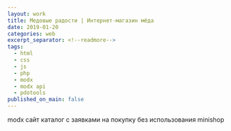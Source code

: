 ```yaml
---
layout: work
title: Медовые радости | Интернет-магазин мёда
date: 2019-01-20
categories: web
excerpt_separator: <!--readmore-->
tags:
  - html
  - css
  - js
  - php
  - modx
  - modx api
  - pdotools
published_on_main: false
---
```

modx сайт каталог с заявками на покупку без использования minishop

